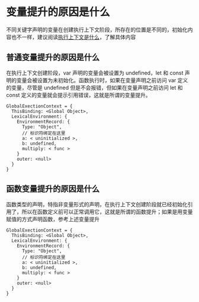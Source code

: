 # 变量提升的原因是什么

不同关键字声明的变量在创建执行上下文阶段，所存在的位置是不同的，初始化内容也不一样，建议阅读[执行上下文是什么](../执行上下文是什么/main.md)，了解具体内容

## 普通变量提升的原因是什么

在执行上下文创建阶段，var 声明的变量会被设置为 undefined，let 和 const 声明的变量会被设置为未初始化。函数执行时，如果在变量声明之前访问 var 定义的变量，尽管是 undefined 但是不会报错，但如果在变量声明之前访问 let 和 const 定义的变量就会提示引用错误，这就是所谓的变量提升。

```ts{7,8}
GlobalExectionContext = {
  ThisBinding: <Global Object>,
  LexicalEnvironment: {
    EnvironmentRecord: {
      Type: "Object",
      // 标识符绑定在这里
      a: < uninitialized >,
      b: undefined,
      multiply: < func >
    }
    outer: <null>
  }
}
```

## 函数变量提升的原因是什么

函数类型的声明，特指非变量形式的声明，在执行上下文创建阶段就已经初始化引用了，所以在函数定义前可以正常调用它，这就是所谓的函数提升；如果是用变量赋值的方式声明函数，参考上述变量提升

```ts{9}
GlobalExectionContext = {
  ThisBinding: <Global Object>,
  LexicalEnvironment: {
    EnvironmentRecord: {
      Type: "Object",
      // 标识符绑定在这里
      a: < uninitialized >,
      b: undefined,
      multiply: < func >
    }
    outer: <null>
  }
}
```

<br/>
<br/>
<br/>
<ContributorsList />
<br/>
<br/>
<br/>
<Vssue :title="$title" />
